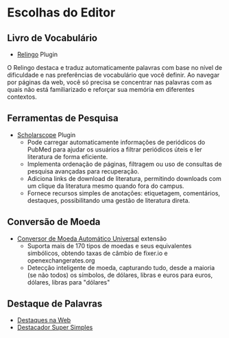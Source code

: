 # Escolhas do Editor

## Livro de Vocabulário
- [Relingo](https://relingo.net/) Plugin

O Relingo destaca e traduz automaticamente palavras com base no nível de dificuldade e nas preferências de vocabulário que você definir. Ao navegar por páginas da web, você só precisa se concentrar nas palavras com as quais não está familiarizado e reforçar sua memória em diferentes contextos.

## Ferramentas de Pesquisa
- [Scholarscope](https://www.scholarscope.online/) Plugin
    - Pode carregar automaticamente informações de periódicos do PubMed para ajudar os usuários a filtrar periódicos úteis e ler literatura de forma eficiente.
    - Implementa ordenação de páginas, filtragem ou uso de consultas de pesquisa avançadas para recuperação.
    - Adiciona links de download de literatura, permitindo downloads com um clique da literatura mesmo quando fora do campus.
    - Fornece recursos simples de anotações: etiquetagem, comentários, destaques, possibilitando uma gestão de literatura direta.

## Conversão de Moeda
- [Conversor de Moeda Automático Universal](https://chromewebstore.google.com/detail/hbjagjepkeogombomfeefdmjnclgojli?hl=zh-CN&utm_source=ext_sidebar) extensão
    - Suporta mais de 170 tipos de moedas e seus equivalentes simbólicos, obtendo taxas de câmbio de fixer.io e openexchangerates.org
    - Detecção inteligente de moeda, capturando tudo, desde a maioria (se não todos) os símbolos, de dólares, libras e euros para euros, dólares, libras para "dólares"

## Destaque de Palavras
- [Destaques na Web](https://web-highlights.com/blog/welcome/)
- [Destacador Super Simples](https://chromewebstore.google.com/detail/super-simple-highlighter/hhlhjgianpocpoppaiihmlpgcoehlhio)
